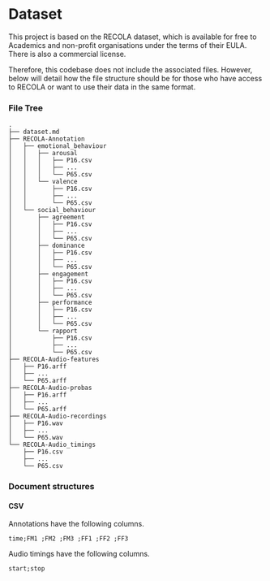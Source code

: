 # Dataset
This project is based on the RECOLA dataset, which is available for free to Academics and non-profit organisations under the terms of their EULA. There is also a commercial license.

Therefore, this codebase does not include the associated files. However, below will detail how the file structure should be for those who have access to RECOLA or want to use their data in the same format.

### File Tree

```
.
├── dataset.md
├── RECOLA-Annotation
│   ├── emotional_behaviour
│   │   ├── arousal
│   │   │   ├── P16.csv
│   │   │   ├── ...
│   │   │   └── P65.csv
│   │   └── valence
│   │       ├── P16.csv
│   │       ├── ...
│   │       └── P65.csv
│   └── social_behaviour
│       ├── agreement
│       │   ├── P16.csv
│       │   ├── ...
│       │   └── P65.csv
│       ├── dominance
│       │   ├── P16.csv
│       │   ├── ...
│       │   └── P65.csv
│       ├── engagement
│       │   ├── P16.csv
│       │   ├── ...
│       │   └── P65.csv
│       ├── performance
│       │   ├── P16.csv
│       │   ├── ...
│       │   └── P65.csv
│       └── rapport
│           ├── P16.csv
│           ├── ...
│           └── P65.csv
├── RECOLA-Audio-features
│   ├── P16.arff
│   ├── ...
│   └── P65.arff
├── RECOLA-Audio-probas
│   ├── P16.arff
│   ├── ...
│   └── P65.arff
├── RECOLA-Audio-recordings
│   ├── P16.wav
│   ├── ...
│   └── P65.wav
└── RECOLA-Audio_timings
    ├── P16.csv
    ├── ...
    └── P65.csv
```

### Document structures

#### CSV
Annotations have the following columns.
```
time;FM1 ;FM2 ;FM3 ;FF1 ;FF2 ;FF3
```
Audio timings have the following columns.
```
start;stop
```